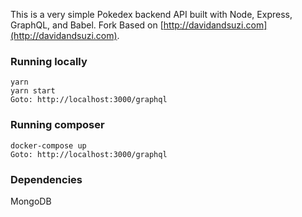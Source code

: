 This is a very simple Pokedex backend API built with Node, Express, GraphQL, and Babel.
Fork Based on [http://davidandsuzi.com](http://davidandsuzi.com).

### Running locally

```
yarn
yarn start
Goto: http://localhost:3000/graphql
```

### Running composer

```
docker-compose up
Goto: http://localhost:3000/graphql
```

### Dependencies
MongoDB